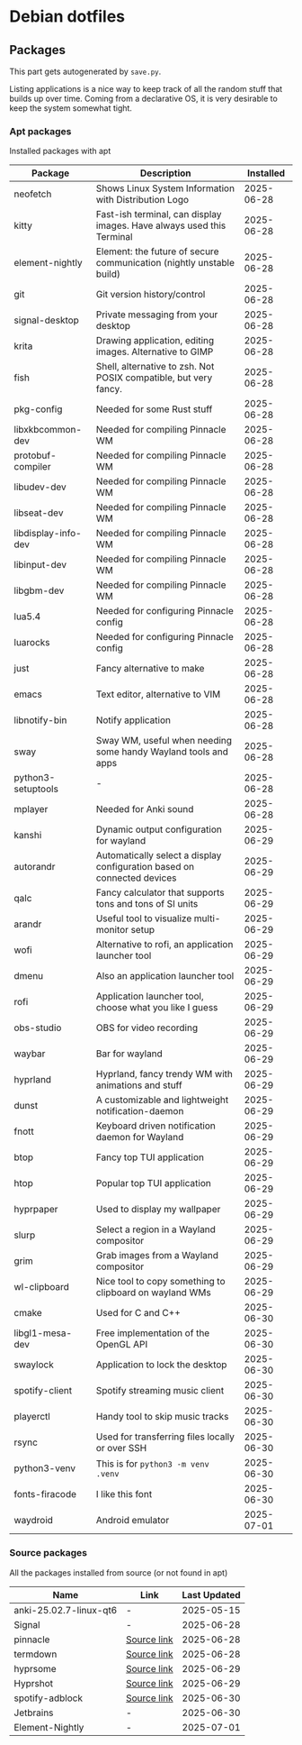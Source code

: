 # Debian dotfiles

## Packages

This part gets autogenerated by `save.py`.

Listing applications is a nice way to keep track of all the random stuff that builds up over time.
Coming from a declarative OS, it is very desirable to keep the system somewhat tight.

### Apt packages

Installed packages with apt

<!--BEGIN_APT_PACKAGES-->
| Package             | Description                                                             | Installed  |
|---------------------|-------------------------------------------------------------------------|------------|
| neofetch            | Shows Linux System Information with Distribution Logo                   | 2025-06-28 |
| kitty               | Fast-ish terminal, can display images. Have always used this Terminal   | 2025-06-28 |
| element-nightly     | Element: the future of secure communication (nightly unstable build)    | 2025-06-28 |
| git                 | Git version history/control                                             | 2025-06-28 |
| signal-desktop      | Private messaging from your desktop                                     | 2025-06-28 |
| krita               | Drawing application, editing images. Alternative to GIMP                | 2025-06-28 |
| fish                | Shell, alternative to zsh. Not POSIX compatible, but very fancy.        | 2025-06-28 |
| pkg-config          | Needed for some Rust stuff                                              | 2025-06-28 |
| libxkbcommon-dev    | Needed for compiling Pinnacle WM                                        | 2025-06-28 |
| protobuf-compiler   | Needed for compiling Pinnacle WM                                        | 2025-06-28 |
| libudev-dev         | Needed for compiling Pinnacle WM                                        | 2025-06-28 |
| libseat-dev         | Needed for compiling Pinnacle WM                                        | 2025-06-28 |
| libdisplay-info-dev | Needed for compiling Pinnacle WM                                        | 2025-06-28 |
| libinput-dev        | Needed for compiling Pinnacle WM                                        | 2025-06-28 |
| libgbm-dev          | Needed for compiling Pinnacle WM                                        | 2025-06-28 |
| lua5.4              | Needed for configuring Pinnacle config                                  | 2025-06-28 |
| luarocks            | Needed for configuring Pinnacle config                                  | 2025-06-28 |
| just                | Fancy alternative to make                                               | 2025-06-28 |
| emacs               | Text editor, alternative to VIM                                         | 2025-06-28 |
| libnotify-bin       | Notify application                                                      | 2025-06-28 |
| sway                | Sway WM, useful when needing some handy Wayland tools and apps          | 2025-06-28 |
| python3-setuptools  | -                                                                       | 2025-06-28 |
| mplayer             | Needed for Anki sound                                                   | 2025-06-28 |
| kanshi              | Dynamic output configuration for wayland                                | 2025-06-29 |
| autorandr           | Automatically select a display configuration based on connected devices | 2025-06-29 |
| qalc                | Fancy calculator that supports tons and tons of SI units                | 2025-06-29 |
| arandr              | Useful tool to visualize multi-monitor setup                            | 2025-06-29 |
| wofi                | Alternative to rofi, an application launcher tool                       | 2025-06-29 |
| dmenu               | Also an application launcher tool                                       | 2025-06-29 |
| rofi                | Application launcher tool, choose what you like I guess                 | 2025-06-29 |
| obs-studio          | OBS for video recording                                                 | 2025-06-29 |
| waybar              | Bar for wayland                                                         | 2025-06-29 |
| hyprland            | Hyprland, fancy trendy WM with animations and stuff                     | 2025-06-29 |
| dunst               | A customizable and lightweight notification-daemon                      | 2025-06-29 |
| fnott               | Keyboard driven notification daemon for Wayland                         | 2025-06-29 |
| btop                | Fancy top TUI application                                               | 2025-06-29 |
| htop                | Popular top TUI application                                             | 2025-06-29 |
| hyprpaper           | Used to display my wallpaper                                            | 2025-06-29 |
| slurp               | Select a region in a Wayland compositor                                 | 2025-06-29 |
| grim                | Grab images from a Wayland compositor                                   | 2025-06-29 |
| wl-clipboard        | Nice tool to copy something to clipboard on wayland WMs                 | 2025-06-29 |
| cmake               | Used for C and C++                                                      | 2025-06-30 |
| libgl1-mesa-dev     | Free implementation of the OpenGL API                                   | 2025-06-30 |
| swaylock            | Application to lock the desktop                                         | 2025-06-30 |
| spotify-client      | Spotify streaming music client                                          | 2025-06-30 |
| playerctl           | Handy tool to skip music tracks                                         | 2025-06-30 |
| rsync               | Used for transferring files locally or over SSH                         | 2025-06-30 |
| python3-venv        | This is for `python3 -m venv .venv`                                     | 2025-06-30 |
| fonts-firacode      | I like this font                                                        | 2025-06-30 |
| waydroid            | Android emulator                                                        | 2025-07-01 |
<!--END_APT_PACKAGES-->

### Source packages

All the packages installed from source (or not found in apt)

<!--BEGIN_SOURCE_PACKAGES-->
| Name                   | Link                                                     | Last Updated |
|------------------------|----------------------------------------------------------|--------------|
| anki-25.02.7-linux-qt6 | -                                                        | 2025-05-15   |
| Signal                 | -                                                        | 2025-06-28   |
| pinnacle               | [Source link](https://github.com/pinnacle-comp/pinnacle) | 2025-06-28   |
| termdown               | [Source link](https://github.com/trehn/termdown)         | 2025-06-28   |
| hyprsome               | [Source link](https://github.com/Aadniz/hyprsome)        | 2025-06-29   |
| Hyprshot               | [Source link](https://github.com/Gustash/Hyprshot)       | 2025-06-29   |
| spotify-adblock        | [Source link](https://github.com/abba23/spotify-adblock) | 2025-06-30   |
| Jetbrains              | -                                                        | 2025-06-30   |
| Element-Nightly        | -                                                        | 2025-07-01   |
<!--END_SOURCE_PACKAGES-->